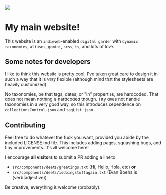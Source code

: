 ![](https://wakapi.dev/api/badge/evan/interval:any/project:site)

# My main website!

This website is an `indieweb`-enabled `digital garden` with `dynamic taxonomies`, `aliases`, `gemini`, `scss`, `ts`, and lots of love.

## Some notes for developers

I like to think this website is pretty cool, I've taken great care to design
it in such a way that it is *very* flexible (although mind that the stylesheets are heavily customized)

No taxonomies, be that tags, dates, or "in" properties, are hardcoded. That does not mean nothing is hardcoded though. 11ty does hot handle taxonomies in a very good way, so this introduces dependence on `collectionsControl.json` and `tagList.json` 

## Contributing

Feel free to do whatever the fuck you want, provided you abide by the
included LICENSE.md file. This includes adding pages, squashing bugs, and
tiny improvements. It's all welcome here!

I encourage **all visitors** to submit a PR adding a line to

- `src/components/deets/greatings.txt` (Hi, Hello, Hola, etc) **or**
- `src/components/deets/isdoingstuffagain.txt` (Evan Boehs is (verb|adjective))

Be creative, everything is welcome (probably).
